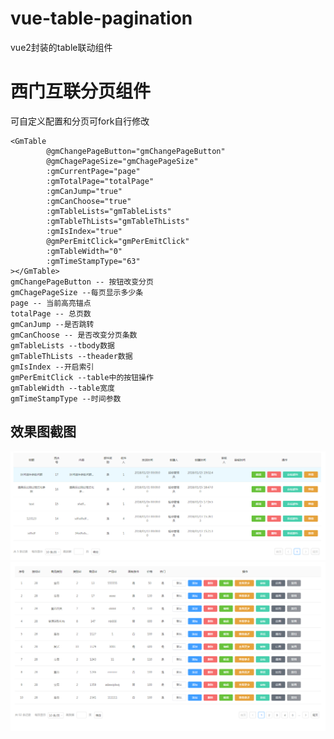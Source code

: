# vue-table-pagination
vue2封装的table联动组件


# 西门互联分页组件
可自定义配置和分页可fork自行修改

```
<GmTable
        @gmChangePageButton="gmChangePageButton"
        @gmChagePageSize="gmChagePageSize"
        :gmCurrentPage="page"
        :gmTotalPage="totalPage"
        :gmCanJump="true"
        :gmCanChoose="true"
        :gmTableLists="gmTableLists"
        :gmTableThLists="gmTableThLists"
        :gmIsIndex="true"
        @gmPerEmitClick="gmPerEmitClick"
        :gmTableWidth="0"
        :gmTimeStampType="63"
></GmTable>
gmChangePageButton -- 按钮改变分页
gmChagePageSize --每页显示多少条
page -- 当前高亮锚点
totalPage -- 总页数
gmCanJump --是否跳转
gmCanChoose -- 是否改变分页条数
gmTableLists --tbody数据
gmTableThLists --theader数据
gmIsIndex --开启索引
gmPerEmitClick --table中的按钮操作
gmTableWidth --table宽度
gmTimeStampType --时间参数
```

## 效果图截图

![vue2封装的table联动组件](./screenshot/1.png)
![vue2封装的table联动组件配色](./screenshot/vue分页组件封装.png)
